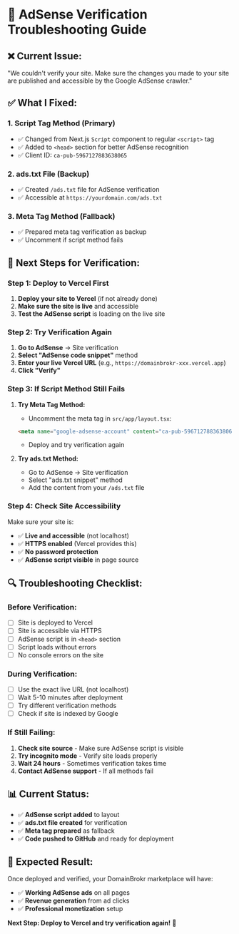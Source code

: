 # 🔧 AdSense Verification Troubleshooting Guide

## ❌ **Current Issue:**
"We couldn't verify your site. Make sure the changes you made to your site are published and accessible by the Google AdSense crawler."

## ✅ **What I Fixed:**

### 1. **Script Tag Method** (Primary)
- ✅ Changed from Next.js `Script` component to regular `<script>` tag
- ✅ Added to `<head>` section for better AdSense recognition
- ✅ Client ID: `ca-pub-5967127883638065`

### 2. **ads.txt File** (Backup)
- ✅ Created `/ads.txt` file for AdSense verification
- ✅ Accessible at `https://yourdomain.com/ads.txt`

### 3. **Meta Tag Method** (Fallback)
- ✅ Prepared meta tag verification as backup
- ✅ Uncomment if script method fails

## 🚀 **Next Steps for Verification:**

### **Step 1: Deploy to Vercel First**
1. **Deploy your site to Vercel** (if not already done)
2. **Make sure the site is live** and accessible
3. **Test the AdSense script** is loading on the live site

### **Step 2: Try Verification Again**
1. **Go to AdSense** → Site verification
2. **Select "AdSense code snippet"** method
3. **Enter your live Vercel URL** (e.g., `https://domainbrokr-xxx.vercel.app`)
4. **Click "Verify"**

### **Step 3: If Script Method Still Fails**
1. **Try Meta Tag Method:**
   - Uncomment the meta tag in `src/app/layout.tsx`:
   ```html
   <meta name="google-adsense-account" content="ca-pub-5967127883638065">
   ```
   - Deploy and try verification again

2. **Try ads.txt Method:**
   - Go to AdSense → Site verification
   - Select "ads.txt snippet" method
   - Add the content from your `/ads.txt` file

### **Step 4: Check Site Accessibility**
Make sure your site is:
- ✅ **Live and accessible** (not localhost)
- ✅ **HTTPS enabled** (Vercel provides this)
- ✅ **No password protection**
- ✅ **AdSense script visible** in page source

## 🔍 **Troubleshooting Checklist:**

### **Before Verification:**
- [ ] Site is deployed to Vercel
- [ ] Site is accessible via HTTPS
- [ ] AdSense script is in `<head>` section
- [ ] Script loads without errors
- [ ] No console errors on the site

### **During Verification:**
- [ ] Use the exact live URL (not localhost)
- [ ] Wait 5-10 minutes after deployment
- [ ] Try different verification methods
- [ ] Check if site is indexed by Google

### **If Still Failing:**
1. **Check site source** - Make sure AdSense script is visible
2. **Try incognito mode** - Verify site loads properly
3. **Wait 24 hours** - Sometimes verification takes time
4. **Contact AdSense support** - If all methods fail

## 📊 **Current Status:**
- ✅ **AdSense script added** to layout
- ✅ **ads.txt file created** for verification
- ✅ **Meta tag prepared** as fallback
- ✅ **Code pushed to GitHub** and ready for deployment

## 🎯 **Expected Result:**
Once deployed and verified, your DomainBrokr marketplace will have:
- ✅ **Working AdSense ads** on all pages
- ✅ **Revenue generation** from ad clicks
- ✅ **Professional monetization** setup

**Next Step: Deploy to Vercel and try verification again!** 🚀
